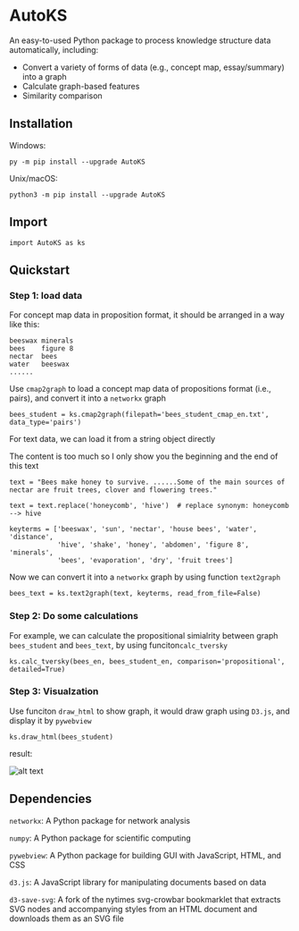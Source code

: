 # AutoKS

An easy-to-used Python package to process knowledge structure data automatically, including:
- Convert a variety of forms of data (e.g., concept map, essay/summary) into a graph
- Calculate graph-based features
- Similarity comparison

## Installation

Windows:

`py -m pip install --upgrade AutoKS`

Unix/macOS:

`python3 -m pip install --upgrade AutoKS`

## Import

```
import AutoKS as ks
```

## Quickstart

### Step 1: load data

For concept map data in proposition format, it should be arranged in a way like this: 

```
beeswax	minerals
bees	figure 8
nectar	bees
water	beeswax
......
```

Use `cmap2graph` to load a concept map data of propositions format (i.e., pairs), and convert it into a `networkx` graph

```
bees_student = ks.cmap2graph(filepath='bees_student_cmap_en.txt', data_type='pairs')
```

For text data, we can load it from a string object directly

The content is too much so I only show you the beginning and the end of this text

```
text = "Bees make honey to survive. ......Some of the main sources of nectar are fruit trees, clover and flowering trees."

text = text.replace('honeycomb', 'hive')  # replace synonym: honeycomb --> hive

keyterms = ['beeswax', 'sun', 'nectar', 'house bees', 'water', 'distance',
            'hive', 'shake', 'honey', 'abdomen', 'figure 8', 'minerals',
            'bees', 'evaporation', 'dry', 'fruit trees']
```

Now we can convert it into a `networkx` graph by using function `text2graph`

```
bees_text = ks.text2graph(text, keyterms, read_from_file=False)
```

### Step 2: Do some calculations

For example, we can calculate the propositional simialrity between graph `bees_student` and `bees_text`, by using funciton`calc_tversky`

```
ks.calc_tversky(bees_en, bees_student_en, comparison='propositional', detailed=True)
```

### Step 3: Visualzation

Use funciton `draw_html` to show graph, it would draw graph using `D3.js`, and display it by `pywebview`

```
ks.draw_html(bees_student)
```

result:

![alt text](https://github.com/weiziqian1996/AutoKS/blob/main/example/bees_student_visualizaiton.svg)

## Dependencies

`networkx`: A Python package for network analysis

`numpy`: A Python package for scientific computing

`pywebview`: A Python package for building GUI with JavaScript, HTML, and CSS

`d3.js`: A JavaScript library for manipulating documents based on data

`d3-save-svg`: A fork of the nytimes svg-crowbar bookmarklet that extracts SVG nodes and accompanying styles from an HTML document and downloads them as an SVG file
